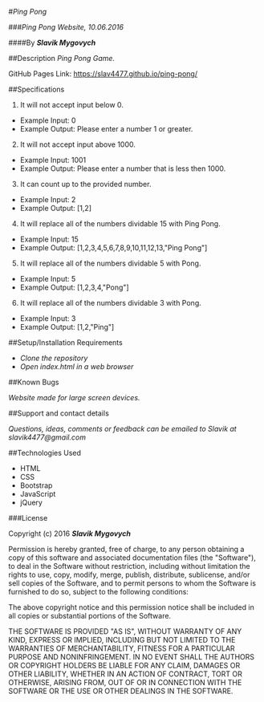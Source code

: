 #_Ping Pong_

###_Ping Pong Website, 10.06.2016_

####By _**Slavik Mygovych**_

##Description
_Ping Pong Game._

GitHub Pages Link: https://slav4477.github.io/ping-pong/

##Specifications

1. It will not accept input below 0.
  * Example Input: 0
  * Example Output: Please enter a number 1 or greater.

2. It will not accept input above 1000.
  * Example Input: 1001
  * Example Output: Please enter a number that is less then 1000.

3. It can count up to the provided number.
  * Example Input: 2
  * Example Output: [1,2]

4. It will replace all of the numbers dividable 15 with Ping Pong.
  * Example Input: 15
  * Example Output: [1,2,3,4,5,6,7,8,9,10,11,12,13,"Ping Pong"]

5. It will replace all of the numbers dividable 5 with Pong.
  * Example Input: 5
  * Example Output: [1,2,3,4,"Pong"]

6. It will replace all of the numbers dividable 3 with Pong.
  * Example Input: 3
  * Example Output: [1,2,"Ping"]

##Setup/Installation Requirements

* _Clone the repository_
* _Open index.html in a web browser_

##Known Bugs

_Website made for large screen devices._

##Support and contact details

_Questions, ideas, comments or feedback can be emailed to Slavik at slavik4477@gmail.com_

##Technologies Used


* HTML
* CSS
* Bootstrap
* JavaScript
* jQuery

###License

Copyright (c) 2016 **_Slavik Mygovych_**

Permission is hereby granted, free of charge, to any person obtaining a copy of this software and associated documentation files (the "Software"), to deal in the Software without restriction, including without limitation the rights to use, copy, modify, merge, publish, distribute, sublicense, and/or sell copies of the Software, and to permit persons to whom the Software is furnished to do so, subject to the following conditions:

The above copyright notice and this permission notice shall be included in all copies or substantial portions of the Software.

THE SOFTWARE IS PROVIDED "AS IS", WITHOUT WARRANTY OF ANY KIND, EXPRESS OR IMPLIED, INCLUDING BUT NOT LIMITED TO THE WARRANTIES OF MERCHANTABILITY, FITNESS FOR A PARTICULAR PURPOSE AND NONINFRINGEMENT. IN NO EVENT SHALL THE AUTHORS OR COPYRIGHT HOLDERS BE LIABLE FOR ANY CLAIM, DAMAGES OR OTHER LIABILITY, WHETHER IN AN ACTION OF CONTRACT, TORT OR OTHERWISE, ARISING FROM, OUT OF OR IN CONNECTION WITH THE SOFTWARE OR THE USE OR OTHER DEALINGS IN THE SOFTWARE.

